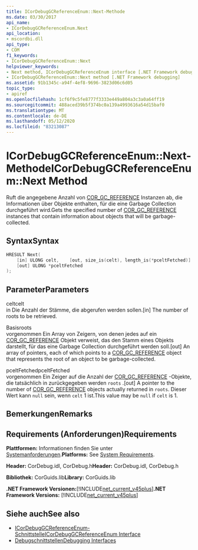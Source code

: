 ```yaml
---
title: ICorDebugGCReferenceEnum::Next-Methode
ms.date: 03/30/2017
api_name:
- ICorDebugGCReferenceEnum.Next
api_location:
- mscordbi.dll
api_type:
- COM
f1_keywords:
- ICorDebugGCReferenceEnum::Next
helpviewer_keywords:
- Next method, ICorDebugGCReferenceEnum interface [.NET Framework debugging]
- ICorDebugGCReferenceEnum::Next method [.NET Framework debugging]
ms.assetid: 91b1345c-a94f-4ef8-9696-3823d06c6d05
topic_type:
- apiref
ms.openlocfilehash: 1cf6f9c5fe8777f3333e449a804a3c3a0a64ff19
ms.sourcegitcommit: 488aced39b5f374bc0a139a4993616a54d15baf0
ms.translationtype: MT
ms.contentlocale: de-DE
ms.lasthandoff: 05/12/2020
ms.locfileid: "83213087"
---
```

# <a name="icordebuggcreferenceenumnext-method"></a><span data-ttu-id="67ef7-102">ICorDebugGCReferenceEnum::Next-Methode</span><span class="sxs-lookup"><span data-stu-id="67ef7-102">ICorDebugGCReferenceEnum::Next Method</span></span>
<span data-ttu-id="67ef7-103">Ruft die angegebene Anzahl von [COR_GC_REFERENCE](cor-gc-reference-structure.md) Instanzen ab, die Informationen über Objekte enthalten, für die eine Garbage Collection durchgeführt wird.</span><span class="sxs-lookup"><span data-stu-id="67ef7-103">Gets the specified number of [COR_GC_REFERENCE](cor-gc-reference-structure.md) instances that contain information about objects that will be garbage-collected.</span></span>  
  
## <a name="syntax"></a><span data-ttu-id="67ef7-104">Syntax</span><span class="sxs-lookup"><span data-stu-id="67ef7-104">Syntax</span></span>  
  
```cpp  
HRESULT Next(  
    [in] ULONG celt,    [out, size_is(celt), length_is(*pceltFetched)] COR_GC_REFERENCE roots[],
    [out] ULONG *pceltFetched  
);  
```  
  
## <a name="parameters"></a><span data-ttu-id="67ef7-105">Parameter</span><span class="sxs-lookup"><span data-stu-id="67ef7-105">Parameters</span></span>  
 <span data-ttu-id="67ef7-106">celt</span><span class="sxs-lookup"><span data-stu-id="67ef7-106">celt</span></span>  
 <span data-ttu-id="67ef7-107">in Die Anzahl der Stämme, die abgerufen werden sollen.</span><span class="sxs-lookup"><span data-stu-id="67ef7-107">[in] The number of roots to be retrieved.</span></span>  
  
 <span data-ttu-id="67ef7-108">Basis</span><span class="sxs-lookup"><span data-stu-id="67ef7-108">roots</span></span>  
 <span data-ttu-id="67ef7-109">vorgenommen Ein Array von Zeigern, von denen jedes auf ein [COR_GC_REFERENCE](cor-gc-reference-structure.md) Objekt verweist, das den Stamm eines Objekts darstellt, für das eine Garbage Collection durchgeführt werden soll.</span><span class="sxs-lookup"><span data-stu-id="67ef7-109">[out] An array of pointers, each of which points to a [COR_GC_REFERENCE](cor-gc-reference-structure.md) object that represents the root of an object to be garbage-collected.</span></span>  
  
 <span data-ttu-id="67ef7-110">pceltFetched</span><span class="sxs-lookup"><span data-stu-id="67ef7-110">pceltFetched</span></span>  
 <span data-ttu-id="67ef7-111">vorgenommen Ein Zeiger auf die Anzahl der [COR_GC_REFERENCE](cor-gc-reference-structure.md) -Objekte, die tatsächlich in zurückgegeben werden `roots` .</span><span class="sxs-lookup"><span data-stu-id="67ef7-111">[out] A pointer to the number of [COR_GC_REFERENCE](cor-gc-reference-structure.md) objects actually returned in `roots`.</span></span> <span data-ttu-id="67ef7-112">Dieser Wert kann `null` sein, wenn `celt` 1 ist.</span><span class="sxs-lookup"><span data-stu-id="67ef7-112">This value may be `null` if `celt` is 1.</span></span>  
  
## <a name="remarks"></a><span data-ttu-id="67ef7-113">Bemerkungen</span><span class="sxs-lookup"><span data-stu-id="67ef7-113">Remarks</span></span>  
  
## <a name="requirements"></a><span data-ttu-id="67ef7-114">Requirements (Anforderungen)</span><span class="sxs-lookup"><span data-stu-id="67ef7-114">Requirements</span></span>  
 <span data-ttu-id="67ef7-115">**Plattformen:** Informationen finden Sie unter [Systemanforderungen](../../get-started/system-requirements.md).</span><span class="sxs-lookup"><span data-stu-id="67ef7-115">**Platforms:** See [System Requirements](../../get-started/system-requirements.md).</span></span>  
  
 <span data-ttu-id="67ef7-116">**Header:** CorDebug.idl, CorDebug.h</span><span class="sxs-lookup"><span data-stu-id="67ef7-116">**Header:** CorDebug.idl, CorDebug.h</span></span>  
  
 <span data-ttu-id="67ef7-117">**Bibliothek:** CorGuids.lib</span><span class="sxs-lookup"><span data-stu-id="67ef7-117">**Library:** CorGuids.lib</span></span>  
  
 <span data-ttu-id="67ef7-118">**.NET Framework Versionen:**[!INCLUDE[net_current_v45plus](../../../../includes/net-current-v45plus-md.md)]</span><span class="sxs-lookup"><span data-stu-id="67ef7-118">**.NET Framework Versions:** [!INCLUDE[net_current_v45plus](../../../../includes/net-current-v45plus-md.md)]</span></span>  
  
## <a name="see-also"></a><span data-ttu-id="67ef7-119">Siehe auch</span><span class="sxs-lookup"><span data-stu-id="67ef7-119">See also</span></span>

- [<span data-ttu-id="67ef7-120">ICorDebugGCReferenceEnum-Schnittstelle</span><span class="sxs-lookup"><span data-stu-id="67ef7-120">ICorDebugGCReferenceEnum Interface</span></span>](icordebuggcreferenceenum-interface.md)
- [<span data-ttu-id="67ef7-121">Debugschnittstellen</span><span class="sxs-lookup"><span data-stu-id="67ef7-121">Debugging Interfaces</span></span>](debugging-interfaces.md)
